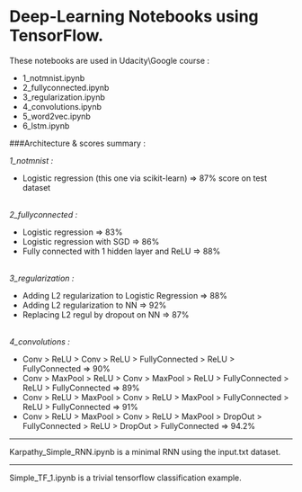 # Deep-Learning Notebooks using TensorFlow.

These notebooks are used in Udacity\Google course :
* 1_notmnist.ipynb
* 2_fullyconnected.ipynb
* 3_regularization.ipynb
* 4_convolutions.ipynb
* 5_word2vec.ipynb
* 6_lstm.ipynb

###Architecture & scores summary :

*1_notmnist :*
* Logistic regression (this one via scikit-learn) => 87% score on test dataset
<br><br>

*2_fullyconnected :*
* Logistic regression => 83%
* Logistic regression with SGD => 86%
* Fully connected with 1 hidden layer and ReLU => 88%
<br><br>

*3_regularization :*
* Adding L2 regularization to Logistic Regression => 88%
* Adding L2 regularization to NN => 92%
* Replacing L2 regul by dropout on NN => 87%
<br><br>

*4_convolutions :*
* Conv > ReLU > Conv > ReLU > FullyConnected > ReLU > FullyConnected => 90%
* Conv > MaxPool > ReLU > Conv > MaxPool > ReLU > FullyConnected > ReLU > FullyConnected => 89%
* Conv > ReLU > MaxPool > Conv > ReLU > MaxPool > FullyConnected > ReLU > FullyConnected => 91%
* Conv > ReLU > MaxPool > Conv > ReLU > MaxPool > DropOut > FullyConnected > ReLU > DropOut > FullyConnected => 94.2%

---

Karpathy_Simple_RNN.ipynb is a minimal RNN using the input.txt dataset.

---

Simple_TF_1.ipynb is a trivial tensorflow classification example.
